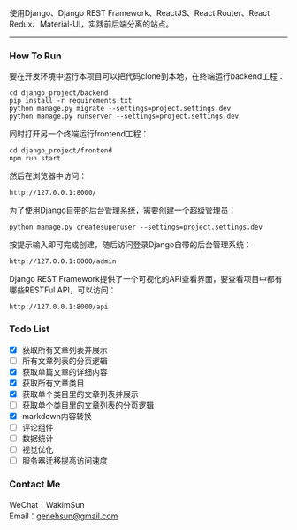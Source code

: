
使用Django、Django REST Framework、ReactJS、React Router、React Redux、Material-UI，实践前后端分离的站点。

---

### How To Run

要在开发环境中运行本项目可以把代码clone到本地，在终端运行backend工程：

	cd django_project/backend
	pip install -r requirements.txt
	python manage.py migrate --settings=project.settings.dev
	python manage.py runserver --settings=project.settings.dev
	
同时打开另一个终端运行frontend工程：

	cd django_project/frontend
	npm run start
	
然后在浏览器中访问：
	
	http://127.0.0.1:8000/

为了使用Django自带的后台管理系统，需要创建一个超级管理员：

	python manage.py createsuperuser --settings=project.settings.dev

按提示输入即可完成创建，随后访问登录Django自带的后台管理系统：

	http://127.0.0.1:8000/admin

Django REST Framework提供了一个可视化的API查看界面，要查看项目中都有哪些RESTFul API，可以访问：

	http://127.0.0.1:8000/api

### Todo List

* [x] 获取所有文章列表并展示
* [ ] 所有文章列表的分页逻辑
* [x] 获取单篇文章的详细内容
* [x] 获取所有文章类目
* [x] 获取单个类目里的文章列表并展示
* [ ] 获取单个类目里的文章列表的分页逻辑
* [x] markdown内容转换
* [ ] 评论组件
* [ ] 数据统计
* [ ] 视觉优化
* [ ] 服务器迁移提高访问速度

### Contact Me

WeChat：WakimSun<br/>
Email：genehsun@gmail.com<br/>



